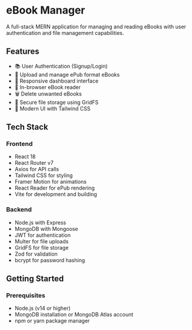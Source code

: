# eBook Manager

A full-stack MERN application for managing and reading eBooks with user authentication and file management capabilities.

## Features

-   📚 User Authentication (Signup/Login)
-   📖 Upload and manage ePub format eBooks
-   📱 Responsive dashboard interface
-   📕 In-browser eBook reader
-   🗑️ Delete unwanted eBooks
-   🔐 Secure file storage using GridFS
-   🎨 Modern UI with Tailwind CSS

## Tech Stack

### Frontend

-   React 18
-   React Router v7
-   Axios for API calls
-   Tailwind CSS for styling
-   Framer Motion for animations
-   React Reader for ePub rendering
-   Vite for development and building

### Backend

-   Node.js with Express
-   MongoDB with Mongoose
-   JWT for authentication
-   Multer for file uploads
-   GridFS for file storage
-   Zod for validation
-   bcrypt for password hashing

## Getting Started

### Prerequisites

-   Node.js (v14 or higher)
-   MongoDB installation or MongoDB Atlas account
-   npm or yarn package manager
